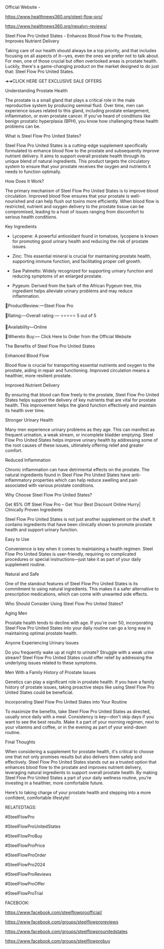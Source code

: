 Official Website - 

<a href="https://www.healthnews360.org/steel-flow-pro/">https://www.healthnews360.org/steel-flow-pro/</a>

<a href="https://www.healthnews360.org/nexalyn-reviews/">https://www.healthnews360.org/nexalyn-reviews/</a>

Steel Flow Pro United States - Enhances Blood Flow to the Prostate, Improves Nutrient Delivery

Taking care of our health should always be a top priority, and that includes focusing on all aspects of it—yes, even the ones we prefer not to talk about. For men, one of those crucial but often overlooked areas is prostate health. Luckily, there's a game-changing product on the market designed to do just that: Steel Flow Pro United States.



➜➜CLICK HERE GET EXCLUSIVE SALE OFFERS

Understanding Prostate Health

The prostate is a small gland that plays a critical role in the male reproductive system by producing seminal fluid. Over time, men can experience issues related to this gland, including prostate enlargement, inflammation, or even prostate cancer. If you've heard of conditions like benign prostatic hyperplasia (BPH), you know how challenging these health problems can be.

What is Steel Flow Pro United States?

Steel Flow Pro United States is a cutting-edge supplement specifically formulated to enhance blood flow to the prostate and subsequently improve nutrient delivery. It aims to support overall prostate health through its unique blend of natural ingredients. This product targets the circulatory system to ensure that your prostate receives the oxygen and nutrients it needs to function optimally.

How Does It Work?

The primary mechanism of Steel Flow Pro United States is to improve blood circulation. Improved blood flow ensures that your prostate is well-nourished and can help flush out toxins more efficiently. When blood flow is restricted, nutrient and oxygen delivery to the prostate tissue can be compromised, leading to a host of issues ranging from discomfort to serious health conditions.

Key Ingredients

- Lycopene: A powerful antioxidant found in tomatoes, lycopene is known for promoting good urinary health and reducing the risk of prostate issues.

- Zinc: This essential mineral is crucial for maintaining prostate health, supporting immune function, and facilitating proper cell growth.

- Saw Palmetto: Widely recognized for supporting urinary function and reducing symptoms of an enlarged prostate.

- Pygeum: Derived from the bark of the African Pygeum tree, this ingredient helps alleviate urinary problems and may reduce inflammation.

📣ProductReview: —Steel Flow Pro

‍📣Rating:—Overall rating: — ⭐⭐⭐⭐⭐ 5 out of 5

📣Availability—Online

‍📣Whereto Buy:— Click Here to Order from the Official Website

The Benefits of Steel Flow Pro United States

Enhanced Blood Flow

Blood flow is crucial for transporting essential nutrients and oxygen to the prostate, aiding in repair and functioning. Improved circulation means a healthier, more resilient prostate.

Improved Nutrient Delivery

By ensuring that blood can flow freely to the prostate, Steel Flow Pro United States helps support the delivery of key nutrients that are vital for prostate health. This improvement helps the gland function effectively and maintain its health over time.

Stronger Urinary Health

Many men experience urinary problems as they age. This can manifest as frequent urination, a weak stream, or incomplete bladder emptying. Steel Flow Pro United States helps improve urinary health by addressing some of the root causes of these issues, ultimately offering relief and greater comfort.

Reduced Inflammation

Chronic inflammation can have detrimental effects on the prostate. The natural ingredients found in Steel Flow Pro United States have anti-inflammatory properties which can help reduce swelling and pain associated with various prostate conditions.

Why Choose Steel Flow Pro United States?



Get 85% Off Steel Flow Pro – Get Your Best Discount Online Hurry|
Clinically Proven Ingredients

Steel Flow Pro United States is not just another supplement on the shelf. It contains ingredients that have been clinically shown to promote prostate health and support urinary function.

Easy to Use

Convenience is key when it comes to maintaining a health regimen. Steel Flow Pro United States is user-friendly, requiring no complicated procedures or special instructions—just take it as part of your daily supplement routine.

Natural and Safe

One of the standout features of Steel Flow Pro United States is its commitment to using natural ingredients. This makes it a safer alternative to prescription medications, which can come with unwanted side effects.

Who Should Consider Using Steel Flow Pro United States?

Aging Men

Prostate health tends to decline with age. If you're over 50, incorporating Steel Flow Pro United States into your daily routine can go a long way in maintaining optimal prostate health.

Anyone Experiencing Urinary Issues

Do you frequently wake up at night to urinate? Struggle with a weak urine stream? Steel Flow Pro United States could offer relief by addressing the underlying issues related to these symptoms.

Men With a Family History of Prostate Issues

Genetics can play a significant role in prostate health. If you have a family history of prostate issues, taking proactive steps like using Steel Flow Pro United States could be beneficial.

Incorporating Steel Flow Pro United States into Your Routine

To maximize the benefits, take Steel Flow Pro United States as directed, usually once daily with a meal. Consistency is key—don't skip days if you want to see the best results. Make it a part of your morning regimen, next to your vitamins and coffee, or in the evening as part of your wind-down routine.

Final Thoughts

When considering a supplement for prostate health, it's critical to choose one that not only promises results but also delivers them safely and effectively. Steel Flow Pro United States stands out as a trusted option that enhances blood flow to the prostate and improves nutrient delivery, leveraging natural ingredients to support overall prostate health. By making Steel Flow Pro United States a part of your daily wellness routine, you’re investing in a healthier, more comfortable future.

Here’s to taking charge of your prostate health and stepping into a more confident, comfortable lifestyle!

RELATEDTAGS:

#SteelFlowPro

#SteelFlowProUnitedStates

#SteelFlowProBuy

#SteelFlowProPrice

#SteelFlowProOrder

#SteelFlowPro2024

#SteelFlowProReviews

#SteelFlowProOffer

#SteelFlowProTrial


FACEBOOK:

https://www.facebook.com/steelflowproofficial/

https://www.facebook.com/groups/steelflowproreviews

https://www.facebook.com/groups/steelflowprounitedstates

https://www.facebook.com/groups/steelflowprobuy





